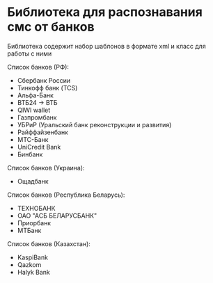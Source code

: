 # Библиотека для распознавания смс от банков
Библиотека содержит набор шаблонов в формате xml и класс для работы с ними

Список банков (РФ):
* Сбербанк России
* Тинкофф банк (TCS)
* Альфа-Банк
* ВТБ24 -> ВТБ
* QIWI wallet
* Газпромбанк
* УБРиР (Уральский банк реконструкции и развития)
* Райффайзенбанк
* МТС-Банк
* UniCredit Bank
* Бинбанк

Список банков (Украина):
* Ощадбанк

Список банков (Республика Беларусь):
* ТЕХНОБАНК
* ОАО "АСБ БЕЛАРУСБАНК"
* Приорбанк
* МТБанк

Список банков (Казахстан):
* KaspiBank
* Qazkom
* Halyk Bank


